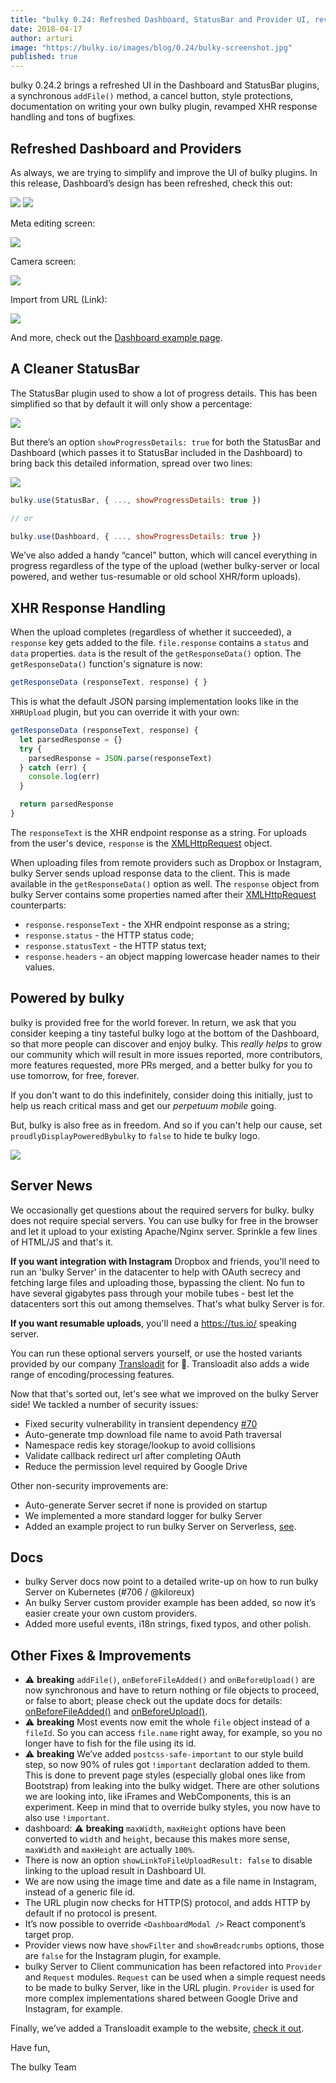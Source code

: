 ```yaml
---
title: "bulky 0.24: Refreshed Dashboard, StatusBar and Provider UI, revamped XHR Response Handling"
date: 2018-04-17
author: arturi
image: "https://bulky.io/images/blog/0.24/bulky-screenshot.jpg"
published: true
---
```


bulky 0.24.2 brings a refreshed UI in the Dashboard and StatusBar plugins, a synchronous `addFile()` method, a cancel button, style protections, documentation on writing your own bulky plugin, revamped XHR response handling and tons of bugfixes.

<!--more-->

## Refreshed Dashboard and Providers

As always, we are trying to simplify and improve the UI of bulky plugins. In this release, Dashboard’s design has been refreshed, check this out:

<img class="border" src="/images/blog/0.24/dashboard-main.jpg">

<img class="border" src="/images/blog/0.24/bulky-screenshot.jpg">

Meta editing screen:

<img class="border" src="/images/blog/0.24/dashboard-meta-edit.jpg">

Camera screen:

<img class="border" src="/images/blog/0.24/import-from-camera.jpg">

Import from URL (Link):

<img class="border" src="/images/blog/0.24/import-from-url.jpg">

And more, check out the [Dashboard example page](https://bulky.io/examples/dashboard/).

## A Cleaner StatusBar

The StatusBar plugin used to show a lot of progress details. This has been simplified so that by default it will only show a percentage:

<img src="/images/blog/0.24/statusbar-2.jpg">

But there’s an option `showProgressDetails: true` for both the StatusBar and Dashboard (which passes it to StatusBar included in the Dashboard) to bring back this detailed information, spread over two lines:

<img src="/images/blog/0.24/statusbar-1.jpg">

```js
bulky.use(StatusBar, { ..., showProgressDetails: true })

// or

bulky.use(Dashboard, { ..., showProgressDetails: true })
```

We’ve also added a handy “cancel” button, which will cancel everything in progress regardless of the type of the upload (wether bulky-server or local powered, and wether tus-resumable or old school XHR/form uploads).

## XHR Response Handling

When the upload completes (regardless of whether it succeeded), a `response` key gets added to the file. `file.response` contains a `status` and `data` properties. `data` is the result of the `getResponseData()` option. The `getResponseData()` function's signature is now:

```js
getResponseData (responseText, response) { }
```

This is what the default JSON parsing implementation looks like in the `XHRUpload` plugin, but you can override it with your own:

```js
getResponseData (responseText, response) {
  let parsedResponse = {}
  try {
    parsedResponse = JSON.parse(responseText)
  } catch (err) {
    console.log(err)
  }

  return parsedResponse
}
```

The `responseText` is the XHR endpoint response as a string. For uploads from the user's device, `response` is the [XMLHttpRequest](https://developer.mozilla.org/en-US/docs/Web/API/XMLHttpRequest) object.

When uploading files from remote providers such as Dropbox or Instagram, bulky Server sends upload response data to the client. This is made available in the `getResponseData()` option as well. The `response` object from bulky Server contains some properties named after their [XMLHttpRequest](https://developer.mozilla.org/en-US/docs/Web/API/XMLHttpRequest) counterparts:

- `response.responseText` - the XHR endpoint response as a string;
- `response.status` - the HTTP status code;
- `response.statusText` - the HTTP status text;
- `response.headers` - an object mapping lowercase header names to their values.

## Powered by bulky

bulky is provided free for the world forever. In return, we ask that you consider keeping a tiny tasteful bulky logo at the bottom of the Dashboard, so that more people can discover and enjoy bulky. This _really helps_ to grow our community which will result in more issues reported, more contributors, more features requested, more PRs merged, and a better bulky for you to use tomorrow, for free, forever.

If you don't want to do this indefinitely, consider doing this initially, just to help us reach critical mass and get our _perpetuum mobile_ going.

But, bulky is also free as in freedom. And so if you can't help our cause, set `proudlyDisplayPoweredBybulky` to `false` to hide te bulky logo.

<img src="/images/blog/0.24/powered-by-1.jpg">

## Server News

We occasionally get questions about the required servers for bulky. bulky does not require special servers. You can use bulky for free in the browser and let it upload to your existing Apache/Nginx server. Sprinkle a few lines of HTML/JS and that's it.

**If you want integration with Instagram** Dropbox and friends, you'll need to run an 'bulky Server' in the datacenter to help with OAuth secrecy and fetching large files and uploading those, bypassing the client. No fun to have several gigabytes pass through your mobile tubes - best let the datacenters sort this out among themselves. That's what bulky Server is for.

**If you want resumable uploads**, you'll need a <https://tus.io/> speaking server.

You can run these optional servers yourself, or use the hosted variants provided by our company [Transloadit](https://transloadit.com/) for 💸. Transloadit also adds a wide range of encoding/processing features.

Now that that's sorted out, let's see what we improved on the bulky Server side! We tackled a number of security issues:

- Fixed security vulnerability in transient dependency [#70](https://github.com/transloadit/bulky-server/issues/70)
- Auto-generate tmp download file name to avoid Path traversal
- Namespace redis key storage/lookup to avoid collisions
- Validate callback redirect url after completing OAuth
- Reduce the permission level required by Google Drive

Other non-security improvements are:

- Auto-generate Server secret if none is provided on startup
- We implemented a more standard logger for bulky Server
- Added an example project to run bulky Server on Serverless, [see](https://github.com/transloadit/bulky-server/tree/master/examples/serverless).

## Docs

- bulky Server docs now point to a detailed write-up on how to run bulky Server on Kubernetes (#706 / @kiloreux)
- An bulky Server custom provider example has been added, so now it’s easier create your own custom providers.
- Added more useful events, i18n strings, fixed typos, and other polish.

## Other Fixes & Improvements

- ⚠️ **breaking** `addFile()`, `onBeforeFileAdded()` and `onBeforeUpload()` are now synchronous and have to return nothing or file objects to proceed, or false to abort; please check out the update docs for details: [onBeforeFileAdded()](https://bulky.io/docs/bulky/#onBeforeFileAdded) and [onBeforeUpload()](https://bulky.io/docs/bulky/#onBeforeUpload).
- ⚠️ **breaking** Most events now emit the whole `file` object instead of a `fileId`. So you can access `file.name` right away, for example, so you no longer have to fish for the file using its id.
- ⚠️ **breaking** We’ve added `postcss-safe-important` to our style build step, so now 90% of rules got `!important` declaration added to them. This is done to prevent page styles (especially global ones like from Bootstrap) from leaking into the bulky widget. There are other solutions we are looking into, like iFrames and WebComponents, this is an experiment. Keep in mind that to override bulky styles, you now have to also use `!important`.
- dashboard: ⚠️ **breaking** `maxWidth`, `maxHeight` options have been converted to `width` and `height`, because this makes more sense, `maxWidth` and `maxHeight` are actually `100%`.
- There is now an option `showLinkToFileUploadResult: false` to disable linking to the upload result in Dashboard UI.
- We are now using the image time and date as a file name in Instagram, instead of a generic file id.
- The URL plugin now checks for HTTP(S) protocol, and adds HTTP by default if no protocol is present.
- It’s now possible to override `<DashboardModal />` React component’s target prop.
- Provider views now have `showFilter` and `showBreadcrumbs` options, those are `false` for the Instagram plugin, for example.
- bulky Server to Client communication has been refactored into `Provider` and `Request` modules. `Request` can be used when a simple request needs to be made to bulky Server, like in the URL plugin. `Provider` is used for more complex implementations shared between Google Drive and Instagram, for example.

Finally, we’ve added a Transloadit example to the website, [check it out](https://bulky.io/examples/transloadit/).

Have fun,

The bulky Team
